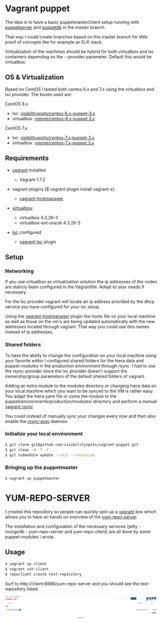 # Vagrant puppet

The idea is to have a basic puppetmaster/client setup running with [puppetserver](https://docs.puppetlabs.com/puppetserver/latest/services_master_puppetserver.html) and [puppetdb](http://docs.puppetlabs.com/puppetdb/latest/) in the master branch.

That way I could create branches based on this master branch for little proof of concepts like for example an ELK stack.

Virtualization of the machines should be hybrid for both virtualbox and lxc containers depending on the --provider parameter. Default this would be virtualbox.

## OS & Virtualization


Based on CentOS I tested both centos 6.x and 7.x using the virtualbox and lxc provider. The boxes used are:

CentOS 6.x

* lxc: [visibilityspots/centos-6.x-puppet-3.x](https://atlas.hashicorp.com/visibilityspots/boxes/centos-6.x-puppet-3.x)
* virtualbox: [vstone/centos-6.x-puppet.3.x](https://atlas.hashicorp.com/vStone/boxes/centos-6.x-puppet.3.x)

CentOS 7.x

* lxc: [visibilityspots/centos-7.x-puppet-3.x](https://atlas.hashicorp.com/visibilityspots/boxes/centos-7.x-puppet-3.x)
* virtualbox: [vstone/centos-7.x-puppet.3.x](https://atlas.hashicorp.com/vStone/boxes/centos-7.x-puppet.3.x)

## Requirements

* [vagrant](https://www.vagrantup.com/) installed
    - Vagrant 1.7.2

* vagrant plugins ($ vagrant plugin install vagrant-x):
    - [vagrant-hostmanager](https://github.com/smdahlen/vagrant-hostmanager)

* [virtualbox](https://www.virtualbox.org/):
    - virtualbox 4.3.26-3
    - virtualbox-ext-oracle 4.3.26-5

* [lxc](https://github.com/fgrehm/vagrant-lxc/wiki) configured
   - [vagrant-lxc](https://github.com/fgrehm/vagrant-lxc) plugin

## Setup

### Networking

If you use virtualbox as virtualization solution the ip addresses of the nodes are staticly been configured in the Vagrantfile. Adopt to your needs if necessary.

For the lxc provider vagrant will locate an ip address provided by the dhcp service you have configured for your lxc setup.

Using the [vagrant-hostmanager](https://github.com/smdahlen/vagrant-hostmanager) plugin the hosts file on your local machine as well as those on the vm's are being updated automatically with the new addresses located through vagrant. That way you could use dns names instead of ip addresses.

### Shared folders

To have the ability to change the configuration on your local machine using your favorite editor I configured shared folders for the hiera data and puppet-modules in the production environment through rsync. I had to use the rsync provider since the lxc provider doesn't support the ownership/group parameters of the default shared folders of vagrant.

Adding an extra module to the modules directory or changing hiera data on your local machine which you want to be synced to the VM is rather easy. You adapt the hiera yaml file or clone the module to the puppet/environments/production/modules/ directory and perform a manual [vagrant rsync](http://docs.vagrantup.com/v2/cli/rsync.html).

You could instead of manually sync your changes every now and then also enable the [rsync-auto](http://docs.vagrantupcom/v2/cli/rsync-auto.html) daemon.

### Initialize your local environment

```bash
$ git clone git@github.com:visibilityspots/vagrant-puppet.git
$ git clean -d -f -f
$ git submodule update --init --recursive
```

### Bringing up the puppetmaster
```bash
$ vagrant up puppetmaster
```

# YUM-REPO-SERVER

I created this repository so people can quickly spin up a [vagrant](http://www.vagrantup.com/) box which allows you to have an hands on overview of the [yum-repo-server](https://github.com/ImmobilienScout24/yum-repo-server).

The installation and configuration of the necessary services (jetty - mongodb - yum-repo-server and yum-repo-client) are all done by some puppet-modules I wrote.

## Usage

```bash
$ vagrant up client
$ vagrant ssh client
$ repoclient create test-repository
```

Surf to http://client:8888/yum-repo-server and you should see the test-repository listed.

![interface-repo](/img/created-repo.png)
